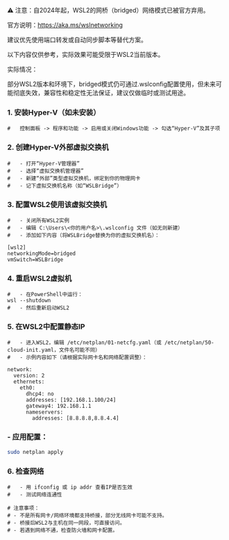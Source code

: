 ⚠️ 注意：自2024年起，WSL2的网桥（bridged）网络模式已被官方弃用。

官方说明：https://aka.ms/wslnetworking

建议优先使用端口转发或自动同步脚本等替代方案。

以下内容仅供参考，实际效果可能受限于WSL2当前版本。

实际情况：

  部分WSL2版本和环境下，bridged模式仍可通过.wslconfig配置使用，但未来可能彻底失效，兼容性和稳定性无法保证，建议仅做临时或测试用途。

### 1. 安装Hyper-V（如未安装）
```
#   控制面板 -> 程序和功能 -> 启用或关闭Windows功能 -> 勾选“Hyper-V”及其子项
```

### 2. 创建Hyper-V外部虚拟交换机
```
#   - 打开“Hyper-V管理器”
#   - 选择“虚拟交换机管理器”
#   - 新建“外部”类型虚拟交换机，绑定到你的物理网卡
#   - 记下虚拟交换机名称（如“WSLBridge”）
```

### 3. 配置WSL2使用该虚拟交换机
```
#   - 关闭所有WSL2实例
#   - 编辑 C:\Users\<你的用户名>\.wslconfig 文件（如无则新建）
#   - 添加如下内容（将WSLBridge替换为你的虚拟交换机名）：

[wsl2]
networkingMode=bridged
vmSwitch=WSLBridge
```

### 4. 重启WSL2虚拟机
```
#   - 在PowerShell中运行：
wsl --shutdown
#   - 然后重新启动WSL2
```

### 5. 在WSL2中配置静态IP
```
#   - 进入WSL2，编辑 /etc/netplan/01-netcfg.yaml（或 /etc/netplan/50-cloud-init.yaml，文件名可能不同）
#   - 示例内容如下（请根据实际网卡名和网络配置调整）：

network:
  version: 2
  ethernets:
    eth0:
      dhcp4: no
      addresses: [192.168.1.100/24]
      gateway4: 192.168.1.1
      nameservers:
        addresses: [8.8.8.8,8.8.4.4]
```

### - 应用配置：
```bash
sudo netplan apply
```

### 6. 检查网络
```
#   - 用 ifconfig 或 ip addr 查看IP是否生效
#   - 测试网络连通性
```

```
# 注意事项：
# - 不是所有网卡/网络环境都支持桥接，部分无线网卡可能不支持。
# - 桥接后WSL2与主机在同一网段，可直接访问。
# - 若遇到网络不通，检查防火墙和网卡配置。
```
